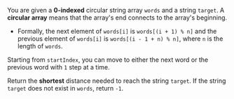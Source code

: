 You are given a **0-indexed** circular string array `words` and a string `target`. A **circular array** means that the array's end connects to the array's beginning.

- Formally, the next element of `words[i]` is `words[(i + 1) % n]` and the previous element of `words[i]` is `words[(i - 1 + n) % n]`, where `n` is the length of `words`.

Starting from `startIndex`, you can move to either the next word or the previous word with `1` step at a time.

Return the **shortest** distance needed to reach the string `target`. If the string `target` does not exist in `words`, return `-1`.